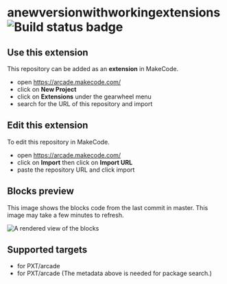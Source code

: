 # anewversionwithworkingextensions ![Build status badge](https://github.com/mrlilholt/anewversionwithworkingextensions/workflows/MakeCode/badge.svg)



## Use this extension

This repository can be added as an **extension** in MakeCode.

* open https://arcade.makecode.com/
* click on **New Project**
* click on **Extensions** under the gearwheel menu
* search for the URL of this repository and import

## Edit this extension

To edit this repository in MakeCode.

* open https://arcade.makecode.com/
* click on **Import** then click on **Import URL**
* paste the repository URL and click import

## Blocks preview

This image shows the blocks code from the last commit in master.
This image may take a few minutes to refresh.

![A rendered view of the blocks](https://github.com/mrlilholt/anewversionwithworkingextensions/raw/master/.makecode/blocks.png)

## Supported targets

* for PXT/arcade
* for PXT/arcade
(The metadata above is needed for package search.)

